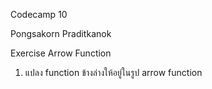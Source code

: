 Codecamp 10

Pongsakorn Praditkanok

Exercise Arrow Function

1. แปลง function ข้างล่างให้อยู่ในรูป arrow function